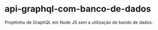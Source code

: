 # api-graphql-com-banco-de-dados
Projetinho de GraphQL em Node JS sem a utilização de bando de dados.
